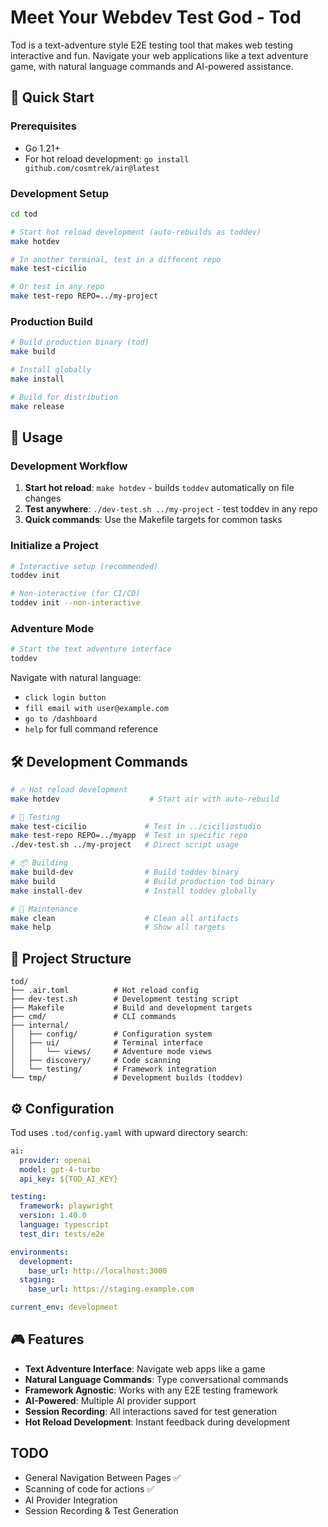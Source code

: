 # Meet Your Webdev Test God - Tod

Tod is a text-adventure style E2E testing tool that makes web testing interactive and fun. Navigate your web applications like a text adventure game, with natural language commands and AI-powered assistance.

## 🚀 Quick Start

### Prerequisites
- Go 1.21+ 
- For hot reload development: `go install github.com/cosmtrek/air@latest`

### Development Setup

```bash
cd tod

# Start hot reload development (auto-rebuilds as toddev)
make hotdev

# In another terminal, test in a different repo
make test-cicilio

# Or test in any repo
make test-repo REPO=../my-project
```

### Production Build

```bash
# Build production binary (tod)
make build

# Install globally
make install

# Build for distribution
make release
```

## 🎯 Usage

### Development Workflow
1. **Start hot reload**: `make hotdev` - builds `toddev` automatically on file changes
2. **Test anywhere**: `./dev-test.sh ../my-project` - test toddev in any repo
3. **Quick commands**: Use the Makefile targets for common tasks

### Initialize a Project
```bash
# Interactive setup (recommended)
toddev init

# Non-interactive (for CI/CD)  
toddev init --non-interactive
```

### Adventure Mode
```bash
# Start the text adventure interface
toddev
```

Navigate with natural language:
- `click login button`
- `fill email with user@example.com`
- `go to /dashboard`
- `help` for full command reference

## 🛠️ Development Commands

```bash
# 🔥 Hot reload development
make hotdev                    # Start air with auto-rebuild

# 🧪 Testing  
make test-cicilio             # Test in ../ciciliostudio
make test-repo REPO=../myapp  # Test in specific repo
./dev-test.sh ../my-project   # Direct script usage

# 📦 Building
make build-dev                # Build toddev binary
make build                    # Build production tod binary
make install-dev              # Install toddev globally

# 🧹 Maintenance
make clean                    # Clean all artifacts
make help                     # Show all targets
```

## 📁 Project Structure

```
tod/
├── .air.toml          # Hot reload config
├── dev-test.sh        # Development testing script
├── Makefile           # Build and development targets
├── cmd/               # CLI commands
├── internal/
│   ├── config/        # Configuration system
│   ├── ui/            # Terminal interface
│   │   └── views/     # Adventure mode views
│   ├── discovery/     # Code scanning
│   └── testing/       # Framework integration
└── tmp/               # Development builds (toddev)
```

## ⚙️ Configuration

Tod uses `.tod/config.yaml` with upward directory search:

```yaml
ai:
  provider: openai
  model: gpt-4-turbo
  api_key: ${TOD_AI_KEY}

testing:
  framework: playwright
  version: 1.40.0
  language: typescript
  test_dir: tests/e2e

environments:
  development:
    base_url: http://localhost:3000
  staging:
    base_url: https://staging.example.com

current_env: development
```

## 🎮 Features

- **Text Adventure Interface**: Navigate web apps like a game
- **Natural Language Commands**: Type conversational commands
- **Framework Agnostic**: Works with any E2E testing framework  
- **AI-Powered**: Multiple AI provider support
- **Session Recording**: All interactions saved for test generation
- **Hot Reload Development**: Instant feedback during development

## TODO
* General Navigation Between Pages ✅
* Scanning of code for actions ✅
* AI Provider Integration
* Session Recording & Test Generation
